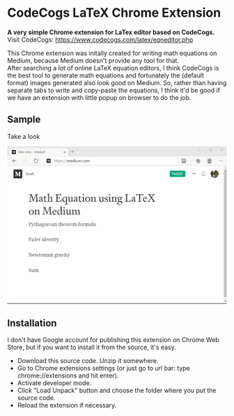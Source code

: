 # CodeCogs LaTeX Chrome Extension

**A very simple Chrome extension for LaTex editor based on CodeCogs.**  
Visit CodeCogs: https://www.codecogs.com/latex/eqneditor.php

This Chrome extension was initally created for writing math equations on Medium, because Medium doesn't provide any tool for that.  
After searching a lot of online LaTeX equation editors, I think CodeCogs is the best tool to generate math equations and fortunately the (default format) images generated also look good on Medium. So, rather than having separate tabs to write and copy-paste the equations, I think it'd be good if we have an extension with little popup on browser to do the job.

## Sample
Take a look  

<img src="doc/latex-codecogs-chrome-extension.gif" width="640"/>

## Installation
I don't have Google account for publishing this extension on Chrome Web Store, but if you want to install it from the source, it's easy.
- Download this source code. Unzip it somewhere. 
- Go to Chrome extensions settings (or just go to url bar: type chrome://extensions and hit enter). 
- Activate developer mode.
- Click "Load Unpack" button and choose the folder where you put the source code.
- Reload the extension if necessary.
